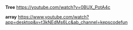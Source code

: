 **Tree**
https://youtube.com/watch?v=0BUX_PotA4c



**array**
https://www.youtube.com/watch?app=desktop&v=t3kNEdMs6Lc&ab_channel=kepscodefun
